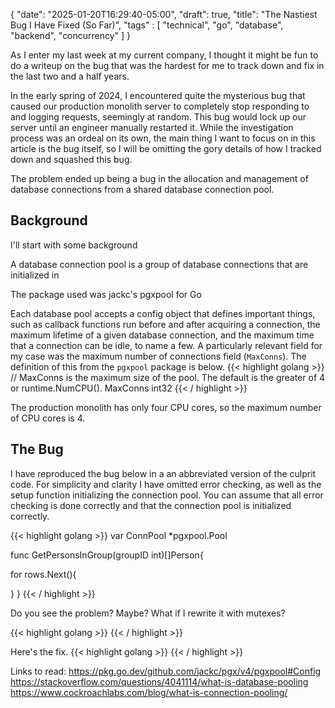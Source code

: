 {
   "date": "2025-01-20T16:29:40-05:00",
   "draft": true,
   "title": "The Nastiest Bug I Have Fixed (So Far)",
   "tags" : [
      "technical",
      "go",
      "database",
      "backend",
      "concurrency"
   ]
}

As I enter my last week at my current company, I thought it might be fun to do a writeup on the bug that was the hardest for me to track down and fix in the last two and a half years. 

In the early spring of 2024, I encountered quite the mysterious bug that caused our production monolith server to completely stop responding to and logging requests, seemingly at random. This bug would lock up our server until an engineer manually restarted it. While the investigation process was an ordeal on its own, the main thing I want to focus on in this article is the bug itself, so I will be omitting the gory details of how I tracked down and squashed this bug.

The problem ended up being a bug in the allocation and management of database connections from a shared database connection pool.

## Background
I'll start with some background

A database connection pool is a group of database connections that are initialized in

The package used was jackc's pgxpool for Go

Each database pool accepts a config object that defines important things, such as callback functions run before and after acquiring a connection, the maximum lifetime of a given database connection, and the maximum time that a connection can be idle, to name a few. A particularly relevant field for my case was the maximum number of connections field (`MaxConns`). The definition of this from the `pgxpool` package is below.
{{< highlight golang >}}
	// MaxConns is the maximum size of the pool. The default is the greater of 4 or runtime.NumCPU().
	MaxConns int32
{{< / highlight >}}

The production monolith has only four CPU cores, so the maximum number of CPU cores is 4.

## The Bug
I have reproduced the bug below in a an abbreviated version of the culprit code. For simplicity and clarity I have omitted error checking, as well as the setup function initializing the connection pool. You can assume that all error checking is done correctly and that the connection pool is initialized correctly.

{{< highlight golang >}}
var ConnPool *pgxpool.Pool

func GetPersonsInGroup(groupID int)[]Person{

   for rows.Next(){


   }
}
{{< / highlight >}}

Do you see the problem? Maybe? What if I rewrite it with mutexes?

{{< highlight golang >}}
{{< / highlight >}}

Here's the fix.
{{< highlight golang >}}
{{< / highlight >}}

Links to read:
https://pkg.go.dev/github.com/jackc/pgx/v4/pgxpool#Config
https://stackoverflow.com/questions/4041114/what-is-database-pooling
https://www.cockroachlabs.com/blog/what-is-connection-pooling/